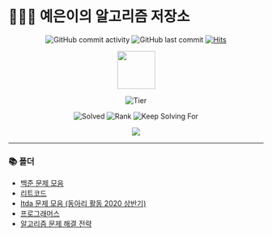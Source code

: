 # 👩🏻‍💻 예은이의 알고리즘 저장소
<div align=center>

![GitHub commit activity](https://img.shields.io/github/commit-activity/w/yeahsilver/algorithm)
![GitHub last commit](https://img.shields.io/github/last-commit/yeahsilver/algorithm)
[![Hits](https://hits.seeyoufarm.com/api/count/incr/badge.svg?url=https%3A%2F%2Fgithub.com%2F0yeahsilver%2Falgorithm&count_bg=%23007EC6&title_bg=%23555555&icon=&icon_color=%23E7E7E7&title=hits&edge_flat=false)](https://hits.seeyoufarm.com)
<div align=center><img src="https://api.chll.it/solvedac/gjdpdms2005/tierImage" width=75>

![Tier](https://img.shields.io/badge/dynamic/json?color=yellow&label=tier&query=%24.tierName&url=https%3A%2F%2Fapi.chll.it%2Fsolvedac%2Fgjdpdms2005)
</div>

![Solved](https://img.shields.io/badge/dynamic/json?label=solved&query=%24.solvedCount&suffix=%20problems&url=https%3A%2F%2Fapi.chll.it%2Fsolvedac%2Fgjdpdms2005)
![Rank](https://img.shields.io/badge/dynamic/json?label=rank&query=%24.rank&url=https%3A%2F%2Fapi.chll.it%2Fsolvedac%2Fgjdpdms2005)
![Keep Solving For](https://img.shields.io/badge/dynamic/json?label=keep%20solving%20for&query=%24.maxStreak&suffix=%20days&url=https%3A%2F%2Fapi.chll.it%2Fsolvedac%2Fgjdpdms2005)
 
   <img src="https://img.shields.io/badge/C++-00599C?style=flat-square&logo=C%2B%2B&logoColor=white"/></a>
</div>


-------

### 📚 폴더 

- [백준 문제 모음](./백준)
- [리트코드](./leetcode)
- [Itda 문제 모음 (동아리 활동 2020 상반기)](./Itda)
- [프로그래머스](./programmers)
- [알고리즘 문제 해결 전략](./알고리즘문제해결전략)
